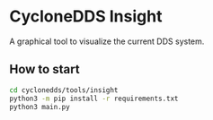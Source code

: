 # CycloneDDS Insight

A graphical tool to visualize the current DDS system.

## How to start

```bash
cd cyclonedds/tools/insight
python3 -m pip install -r requirements.txt
python3 main.py
```
